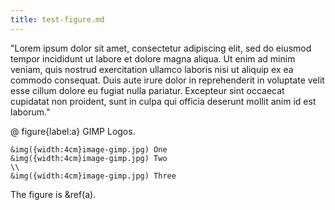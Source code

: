 ```yaml
---
title: test-figure.md
---
```


"Lorem ipsum dolor sit amet, consectetur adipiscing elit, sed do eiusmod tempor
incididunt ut labore et dolore magna aliqua. Ut enim ad minim veniam, quis
nostrud exercitation ullamco laboris nisi ut aliquip ex ea commodo consequat.
Duis aute irure dolor in reprehenderit in voluptate velit esse cillum dolore eu
fugiat nulla pariatur. Excepteur sint occaecat cupidatat non proident, sunt in
culpa qui officia deserunt mollit anim id est laborum."

@ figure{label:a}
  GIMP Logos.

  ```combination
  &img({width:4cm}image-gimp.jpg) One 
  &img({width:4cm}image-gimp.jpg) Two
  \\
  &img({width:4cm}image-gimp.jpg) Three
  ```

The figure is &ref(a).

